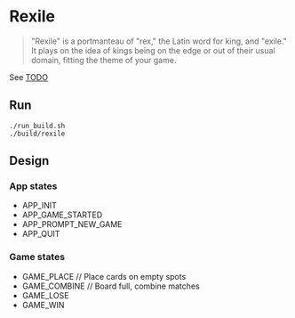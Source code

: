 # Rexile

> "Rexile" is a portmanteau of "rex," the Latin word for king, and "exile." It plays on the idea of kings being on the edge or out of their usual domain, fitting the theme of your game.

See [TODO](TODO.md)

## Run

```
./run_build.sh
./build/rexile
```

## Design

### App states

- APP_INIT
- APP_GAME_STARTED
- APP_PROMPT_NEW_GAME
- APP_QUIT

### Game states

- GAME_PLACE             // Place cards on empty spots
- GAME_COMBINE           // Board full, combine matches
- GAME_LOSE
- GAME_WIN
